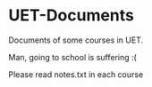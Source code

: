 # UET-Documents
Documents of some courses in UET. 

Man, going to school is suffering :(

Please read notes.txt in each course
